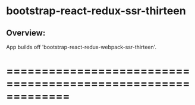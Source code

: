 # bootstrap-react-redux-ssr-thirteen

## Overview:

App builds off 'bootstrap-react-redux-webpack-ssr-thirteen'. 

=============================================================
=============================================================
